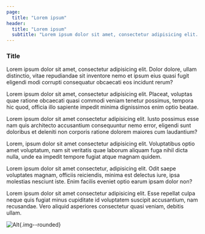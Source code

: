 ```yaml
---
page:
  title: "Lorem ipsum"
header:
  title: "Lorem ipsum"
  subtitle: "Lorem ipsum dolor sit amet, consectetur adipisicing elit. Dolor dolore, ullam distinctio, vitae repudiandae sit inventore nemo et ipsum eius quasi fugit eligendi modi corrupti consequatur obcaecati eos incidunt rerum?"
---
```


### Title
Lorem ipsum dolor sit amet, consectetur adipisicing elit. Dolor dolore, ullam distinctio, vitae repudiandae sit inventore nemo et ipsum eius quasi fugit eligendi modi corrupti consequatur obcaecati eos incidunt rerum?

Lorem ipsum dolor sit amet, consectetur adipisicing elit. Placeat, voluptas quae ratione obcaecati quasi commodi veniam tenetur possimus, tempora hic quod, officia illo sapiente impedit minima dignissimos enim optio beatae.

Lorem ipsum dolor sit amet consectetur adipisicing elit. Iusto possimus esse nam quis architecto accusantium consequuntur nemo error, eligendi sunt doloribus et deleniti non corporis ratione dolorem maiores cum laudantium?

Lorem, ipsum dolor sit amet consectetur adipisicing elit. Voluptatibus optio amet voluptatum, nam sit veritatis quae laborum aliquam fuga nihil dicta nulla, unde ea impedit tempore fugiat atque magnam quidem.

Lorem ipsum dolor sit amet consectetur, adipisicing elit. Odit saepe voluptates magnam, officiis reiciendis, minima est delectus iure, ipsa molestias nesciunt iste. Enim facilis eveniet optio earum ipsam dolor non?

Lorem ipsum dolor sit amet consectetur adipisicing elit. Esse repellat culpa neque quis fugiat minus cupiditate id voluptatem suscipit accusantium, nam recusandae. Vero aliquid asperiores consectetur quasi veniam, debitis ullam.

![Alt](/assets/images/og.jpg){.img--rounded}